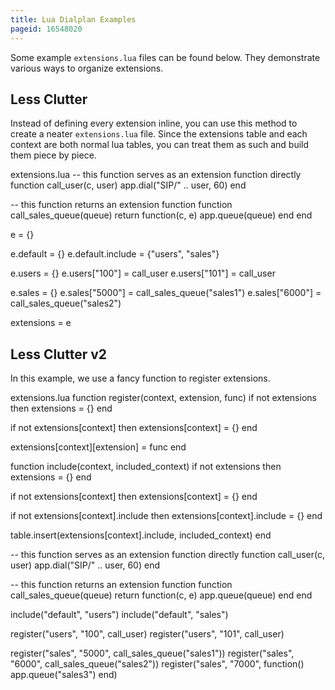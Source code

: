 ```yaml
---
title: Lua Dialplan Examples
pageid: 16548020
---
```


Some example `extensions.lua` files can be found below. They demonstrate various ways to organize extensions.


Less Clutter
------------


Instead of defining every extension inline, you can use this method to create a neater `extensions.lua` file. Since the extensions table and each context are both normal lua tables, you can treat them as such and build them piece by piece.


extensions.lua
-- this function serves as an extension function directly
function call\_user(c, user)
 app.dial("SIP/" .. user, 60)
end

-- this function returns an extension function
function call\_sales\_queue(queue)
 return function(c, e)
 app.queue(queue)
 end
end

e = {}

e.default = {}
e.default.include = {"users", "sales"}

e.users = {}
e.users["100"] = call\_user
e.users["101"] = call\_user

e.sales = {}
e.sales["5000"] = call\_sales\_queue("sales1")
e.sales["6000"] = call\_sales\_queue("sales2")

extensions = e

Less Clutter v2
---------------


In this example, we use a fancy function to register extensions.


extensions.lua
function register(context, extension, func)
 if not extensions then
 extensions = {}
 end

 if not extensions[context] then
 extensions[context] = {}
 end

 extensions[context][extension] = func
end

function include(context, included\_context)
 if not extensions then
 extensions = {}
 end

 if not extensions[context] then
 extensions[context] = {}
 end

 if not extensions[context].include then
 extensions[context].include = {}
 end

 table.insert(extensions[context].include, included\_context)
end

-- this function serves as an extension function directly
function call\_user(c, user)
 app.dial("SIP/" .. user, 60)
end

-- this function returns an extension function
function call\_sales\_queue(queue)
 return function(c, e)
 app.queue(queue)
 end
end

include("default", "users")
include("default", "sales")

register("users", "100", call\_user)
register("users", "101", call\_user)

register("sales", "5000", call\_sales\_queue("sales1"))
register("sales", "6000", call\_sales\_queue("sales2"))
register("sales", "7000", function()
 app.queue("sales3")
end)


